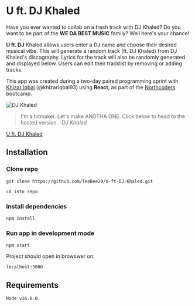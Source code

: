 # U ft. DJ Khaled

Have you ever wanted to collab on a fresh track with DJ Khaled? Do you want to be part of the **WE DA BEST MUSIC** family? Well here's your chance!

**U ft. DJ** Khaled allows users enter a DJ name and choose their desired musical vibe. This will generate a random track (ft. DJ Khaled) from DJ Khaled's discography. Lyrics for the track will also be randomly generated and displayed below. Users can edit their tracklist by removing or adding tracks.

This app was created during a two-day paired programming sprint with [Khizar Iqbal](https://github.com/khizarIqbal93) (@khizarIqbal93) using **React**, as part of the [Northcoders](https://northcoders.com/) bootcamp.

![DJ Khaled](https://vegasmagazine.com/get/files/image/galleries/DJ-Khaled-1.jpg)

> I'm a hitmaker. Let's make ANOTHA ONE.
> Click below to head to the hosted version. -_DJ Khaled_

[U ft. DJ Khaled](https://u-ft-djkhaled.netlify.app/)

## Installation

### Clone repo

    git clone https://github.com/TeeBee20/U-ft-DJ-Khaled.git

    cd into repo

### Install dependencies

    npm install

### Run app in development mode

    npm start

Project should open in browswer on:

    localhost:3000

## Requirements

    Node v16.8.0
